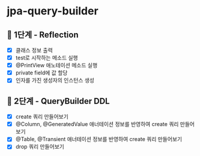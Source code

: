 # jpa-query-builder

## 🚀 1단계 - Reflection
- [x] 클래스 정보 출력
- [x] test로 시작하는 메소드 실행
- [x] @PrintView 애노테이션 메소드 실행
- [x] private field에 값 할당
- [x] 인자를 가진 생성자의 인스턴스 생성

## 🚀 2단계 - QueryBuilder DDL
- [x] create 쿼리 만들어보기
- [x] @Column, @GeneratedValue 애너테이션 정보를 반영하여 create 쿼리 만들어보기
- [x] @Table, @Transient 애너테이션 정보를 반영하여 create 쿼리 만들어보기
- [x] drop 쿼리 만들어보기